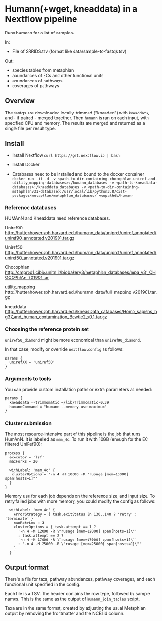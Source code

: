 # Humann(+wget, kneaddata) in a Nextflow pipeline

Runs humann for a list of samples.

In:
- File of SRRIDS.tsv (format like data/sample-to-fastqs.tsv)

Out:
- species tables from metaphlan
- abundances of ECs and other functional units
- abundances of pathways
- coverages of pathways

## Overview
The fastqs are downloaded locally, trimmed ("kneaded") with `kneaddata`, and - if paired - merged together.
Then `humann` is ran on each input, with specified CPU and memory.
The results are merged and returned as a single file per result type.

## Install
* Install Nextflow
    `curl https://get.nextflow.io | bash`
* Install Docker

* Databases need to be installed and bound to the docker container
`docker run -it -d -v <path-to-dir-containing-chocophlan-uniref-and-utility_mapping-databases>:/humann_databases -v <path-to-kneaddata-databases>:/kneaddata_databases -v <path-to-dir-containing-metaphlanv31-database>:/usr/local/lib/python3.8/dist-packages/metaphlan/metaphlan_databases/ veupathdb/humann`

### Reference databases
HUMAnN and Kneaddata need reference databases.

Uniref90
http://huttenhower.sph.harvard.edu/humann_data/uniprot/uniref_annotated/uniref90_annotated_v201901.tar.gz

Uniref50
http://huttenhower.sph.harvard.edu/humann_data/uniprot/uniref_annotated/uniref50_annotated_v201901.tar.gz

Chocophlan
http://cmprod1.cibio.unitn.it/biobakery3/metaphlan_databases/mpa_v31_CHOCOPhlAn_201901.tar

utility_mapping
http://huttenhower.sph.harvard.edu/humann_data/full_mapping_v201901.tar.gz

kneaddata
http://huttenhower.sph.harvard.edu/kneadData_databases/Homo_sapiens_hg37_and_human_contamination_Bowtie2_v0.1.tar.gz

### Choosing the reference protein set
`uniref50_diamond` might be more economical than `uniref90_diamond`.

In that case, modify or override `nextflow.config` as follows:
```
params {
  unirefXX = 'uniref50'
}
```

### Arguments to tools
You can provide custom installation paths or extra parameters as needed:
```
params {
  kneaddata --trimmomatic ~/lib/Trimmomatic-0.39
  humannCommand = "humann --memory-use maximum"
}
```

### Cluster submission
The most resource-intensive part of this pipeline is the job that runs HumAnN. It is labelled as `mem_4c`. To run it with 10GB (enough for the EC filtered UniRef90):
```
process {
  executor = 'lsf'
  maxForks = 20
 
  withLabel: 'mem_4c' {
   clusterOptions = '-n 4 -M 10000 -R "rusage [mem=10000] span[hosts=1]"'
  }
}
```

Memory use for each job depends on the reference size, and input size. To retry failed jobs with more memory, you could modify the config as follows:

```
  withLabel: 'mem_4c' {
    errorStrategy = { task.exitStatus in 130..140 ? 'retry' : 'terminate' }
    maxRetries = 3
    clusterOptions = { task.attempt == 1 ?
      '-n 4 -M 12000 -R \"rusage [mem=12000] span[hosts=1]\"'
      : task.attempt == 2 ?
      '-n 4 -M 17000 -R \"rusage [mem=17000] span[hosts=1]\"'
      : '-n 4 -M 25000 -R \"rusage [mem=25000] span[hosts=1]\"'
    }
  }

```


## Output format
There's a file for taxa, pathway abundances, pathway coverages, and each functional unit specified in the config.

Each file is a TSV. The header contains the row type, followed by sample names. This is the same as the output of `humann_join_tables` script.

Taxa are in the same format, created by adjusting the usual Metaphlan output by removing the frontmatter and the NCBI id column.

